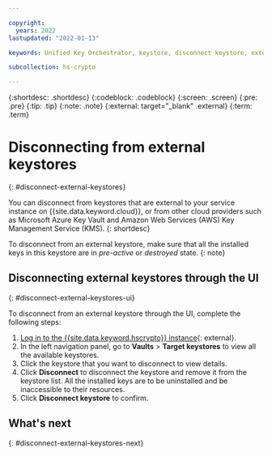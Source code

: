```yaml
---

copyright:
  years: 2022
lastupdated: "2022-01-13"

keywords: Unified Key Orchestrator, keystore, disconnect keystore, external keystore

subcollection: hs-crypto

---
```


{:shortdesc: .shortdesc}
{:codeblock: .codeblock}
{:screen: .screen}
{:pre: .pre}
{:tip: .tip}
{:note: .note}
{:external: target="_blank" .external}
{:term: .term}


# Disconnecting from external keystores
{: #disconnect-external-keystores}

You can disconnect from keystores that are external to your service instance on {{site.data.keyword.cloud}}, or from other cloud providers such as Microsoft Azure Key Vault and Amazon Web Services (AWS) Key Management Service (KMS).
{: shortdesc}

To disconnect from an external keystore, make sure that all the installed keys in this keystore are in _pre-active_ or _destroyed_ state.
{: note}


## Disconnecting external keystores through the UI
{: #disconnect-external-keystores-ui}

To disconnect from an external keystore through the UI, complete the following steps:

1. [Log in to the {{site.data.keyword.hscrypto}} instance](https://cloud.ibm.com/login){: external}.
2. In the left navigation panel, go to **Vaults** &gt; **Target keystores** to view all the available keystores.
3. Click the keystore that you want to disconnect to view details.
4. Click **Disconnect** to disconnect the keystore and remove it from the keystore list. All the installed keys are to be uninstalled and be inaccessible to their resources.
5.  Click **Disconnect keystore** to confirm.



## What's next
{: #disconnect-external-keystores-next}


  


